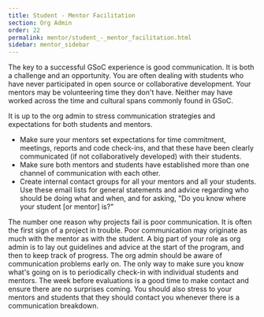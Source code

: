```yaml
---
title: Student - Mentor Facilitation
section: Org Admin
order: 22
permalink: mentor/student_-_mentor_facilitation.html
sidebar: mentor_sidebar
---
```


The key to a successful GSoC experience is good communication. It is both a challenge and an opportunity. You are often dealing with students who have never participated in open source or collaborative development. Your mentors may be volunteering time they don't have. Neither may have worked across the time and cultural spans commonly found in GSoC.

It is up to the org admin to stress communication strategies and expectations for both students and mentors.



*   Make sure your mentors set expectations for time commitment, meetings, reports and code check-ins, and that these have been clearly communicated (if not collaboratively developed) with their students.
*   Make sure both mentors and students have established more than one channel of communication with each other.
*   Create internal contact groups for all your mentors and all your students. Use these email lists for general statements and advice regarding who should be doing what and when, and for asking, "Do you know where your student [or mentor] is?"

The number one reason why projects fail is poor communication. It is often the first sign of a project in trouble. Poor communication may originate as much with the mentor as with the student.  A big part of your role as org admin is to lay out guidelines and advice at the start of the program, and then to keep track of progress. The org admin should be aware of communication problems early on. The only way to make sure you know what's going on is to periodically check-in with individual students and mentors. The week before evaluations is a good time to make contact and ensure there are no surprises coming.  You should also stress to your mentors and students that they should contact you whenever there is a communication breakdown.


